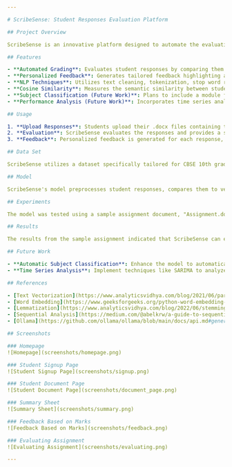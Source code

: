 ```yaml
---

# ScribeSense: Student Responses Evaluation Platform

## Project Overview

ScribeSense is an innovative platform designed to automate the evaluation of student responses. By leveraging Natural Language Processing (NLP) techniques and a Large Language Model (LLM), ScribeSense provides objective and consistent grading, along with personalized feedback. This project specifically focuses on evaluating responses for CBSE 10th grade Physics, Chemistry, and English subjects.

## Features

- **Automated Grading**: Evaluates student responses by comparing them to vectorized answer representations using semantic similarity.
- **Personalized Feedback**: Generates tailored feedback highlighting areas for improvement and suggesting alternative phrasings.
- **NLP Techniques**: Utilizes text cleaning, tokenization, stop word removal, and lemmatization for accurate preprocessing.
- **Cosine Similarity**: Measures the semantic similarity between student responses and key answers.
- **Subject Classification (Future Work)**: Plans to include a module for automatic subject classification based on filenames.
- **Performance Analysis (Future Work)**: Incorporates time series analysis to track and improve student performance over time.

## Usage

1. **Upload Responses**: Students upload their .docx files containing their responses.
2. **Evaluation**: ScribeSense evaluates the responses and provides a score based on semantic similarity.
3. **Feedback**: Personalized feedback is generated for each response, highlighting areas for improvement and alternative phrasings.

## Data Set

ScribeSense utilizes a dataset specifically tailored for CBSE 10th grade Physics, Chemistry, and English. This dataset consists of hundreds of questions and expert-created answers, vectorized using word embedding techniques.

## Model

ScribeSense's model preprocesses student responses, compares them to vectorized answers using cosine similarity, and generates personalized feedback with the help of an LLM.

## Experiments

The model was tested using a sample assignment document, "Assignment.docx", containing five questions with varying levels of accuracy in student responses. The evaluation demonstrated ScribeSense's ability to provide accurate scoring and constructive feedback.

## Results

The results from the sample assignment indicated that ScribeSense can effectively assess student responses and offer meaningful feedback, showcasing its potential to streamline grading processes.

## Future Work

- **Automatic Subject Classification**: Enhance the model to automatically classify the subject of assignments based on filenames.
- **Time Series Analysis**: Implement techniques like SARIMA to analyze trends in student performance and provide targeted interventions.

## References

- [Text Vectorization](https://www.analyticsvidhya.com/blog/2021/06/part-5-step-by-step-guide-to-master-nlp-text-vectorization-approaches/)
- [Word Embedding](https://www.geeksforgeeks.org/python-word-embedding-using-word2vec/)
- [Lemmatization](https://www.analyticsvidhya.com/blog/2022/06/stemming-vs-lemmatization-in-nlp-must-know-differences/)
- [Sequential Analysis](https://medium.com/@abelkrw/a-guide-to-sequential-data-analysis-in-python-dcb6c929b7d6)
- [Ollama](https://github.com/ollama/ollama/blob/main/docs/api.md#generate-embeddings)

## Screenshots

### Homepage
![Homepage](screenshots/homepage.png)

### Student Signup Page
![Student Signup Page](screenshots/signup.png)

### Student Document Page
![Student Document Page](screenshots/document_page.png)

### Summary Sheet
![Summary Sheet](screenshots/summary.png)

### Feedback Based on Marks
![Feedback Based on Marks](screenshots/feedback.png)

### Evaluating Assignment
![Evaluating Assignment](screenshots/evaluating.png)

---
```

